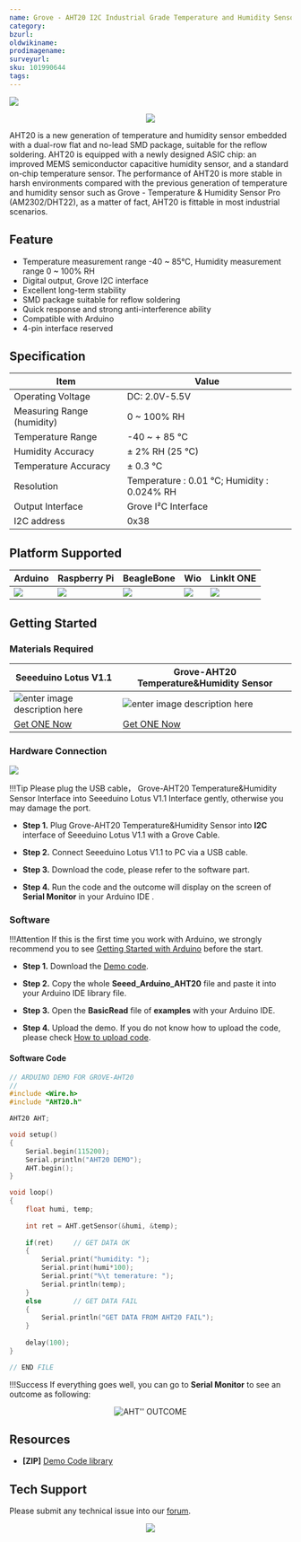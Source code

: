```yaml
---
name: Grove - AHT20 I2C Industrial Grade Temperature and Humidity Sensor
category: 
bzurl: 
oldwikiname: 
prodimagename:
surveyurl: 
sku: 101990644
tags:
---
```


![](https://files.seeedstudio.com/wiki/Grove-AHT20_I2C_Industrial_Grade_Temperature_and_Humidity_Sensor/101990644_4_.png)



<p style="text-align:center"><a href="https://www.seeedstudio.com/Grove-AHT20-I2C-Industrial-grade-temperature-and-humidity-sensor-p-4497.html" target="_blank"><img src="https://files.seeedstudio.com/wiki/Seeed-WiKi/docs/images/get_one_now.png" border=0 /></a></p> 

AHT20 is a new generation of temperature and humidity sensor embedded with a dual-row flat and no-lead SMD package, suitable for the reflow soldering. AHT20 is equipped with a newly designed ASIC chip: an improved MEMS semiconductor capacitive humidity sensor, and a standard on-chip temperature sensor. The performance of AHT20 is more stable in harsh environments compared with the previous generation of temperature and humidity sensor such as Grove - Temperature & Humidity Sensor Pro (AM2302/DHT22), as a matter of fact, AHT20 is fittable in most industrial scenarios.

## Feature

- Temperature measurement range -40 ~ 85°C, Humidity measurement range 0 ~ 100% RH
- Digital output, Grove I2C interface
- Excellent long-term stability
- SMD package suitable for reflow soldering
- Quick response and strong anti-interference ability
- Compatible with Arduino
- 4-pin interface reserved

## Specification
|Item|Value|
|---|---|
|Operating Voltage |DC: 2.0V-5.5V|
|Measuring Range (humidity) |0 ~ 100% RH|
|Temperature Range| -40 ~ + 85 ℃|
|Humidity Accuracy|± 2% RH (25 ℃)|
|Temperature Accuracy| ± 0.3 ℃|
|Resolution| Temperature : 0.01 ℃; Humidity : 0.024% RH|
|Output Interface|Grove I²C Interface|
|I2C address|0x38|

## Platform Supported
| Arduino                                                                                             | Raspberry Pi                                                                                             | BeagleBone                                                                                      | Wio                                                                                               | LinkIt ONE                                                                                         |
|-----------------------------------------------------------------------------------------------------|----------------------------------------------------------------------------------------------------------|-------------------------------------------------------------------------------------------------|---------------------------------------------------------------------------------------------------|----------------------------------------------------------------------------------------------------|
| ![](https://files.seeedstudio.com/wiki/wiki_english/docs/images/arduino_logo.jpg) | ![](https://files.seeedstudio.com/wiki/wiki_english/docs/images/raspberry_pi_logo_n.jpg) | ![](https://files.seeedstudio.com/wiki/wiki_english/docs/images/bbg_logo_n.jpg) | ![](https://files.seeedstudio.com/wiki/wiki_english/docs/images/wio_logo_n.jpg) | ![](https://files.seeedstudio.com/wiki/wiki_english/docs/images/linkit_logo_n.jpg) |


## Getting Started

### Materials Required

| Seeeduino Lotus V1.1 |Grove-AHT20 Temperature&Humidity Sensor| 
|--------------|--------------|
|![enter image description here](https://files.seeedstudio.com/wiki/Seeeduino_Lotus/img/small.png)| ![enter image description here](https://files.seeedstudio.com/wiki/Grove-AHT20_I2C_Industrial_Grade_Temperature_and_Humidity_Sensor/small.png)| 
|[Get ONE Now](https://www.seeedstudio.com/Seeeduino-Lotus-V1-1-ATMega328-Board-with-Grove-Interface.html)|[Get ONE Now](https://www.seeedstudio.com/Grove-AHT20-I2C-Industrial-grade-temperature-and-humidity-sensor-p-4497.html)|

### Hardware Connection
![](https://files.seeedstudio.com/wiki/Grove-AHT20_I2C_Industrial_Grade_Temperature_and_Humidity_Sensor/hardware-connection.jpg)

!!!Tip
    Please plug the USB cable， Grove-AHT20 Temperature&Humidity Sensor Interface into Seeeduino Lotus V1.1 Interface gently, otherwise you may damage the port.

- **Step 1.** Plug Grove-AHT20 Temperature&Humidity Sensor into **I2C** interface of Seeeduino Lotus V1.1 with a Grove Cable.

- **Step 2.** Connect Seeeduino Lotus V1.1 to PC via a USB cable.

- **Step 3.** Download the code, please refer to the software part.

- **Step 4.** Run the code and the outcome will display on the screen of **Serial Monitor** in your Arduino IDE .


### Software

!!!Attention
        If this is the first time you work with Arduino, we strongly recommend you to see [Getting Started with Arduino](https://wiki.seeedstudio.com/Getting_Started_with_Arduino/) before the start.

- **Step 1.** Download the [Demo code](https://github.com/Seeed-Studio/Seeed_Arduino_AHT20/archive/master.zip).

- **Step 2.** Copy the whole **Seeed_Arduino_AHT20** file and paste it into your Arduino IDE library file.

- **Step 3.** Open the **BasicRead** file of **examples** with your Arduino IDE.

- **Step 4.** Upload the demo. If you do not know how to upload the code, please check [How to upload code](https://wiki.seeedstudio.com/Upload_Code/).

#### Software Code
```C++
// ARDUINO DEMO FOR GROVE-AHT20
//
#include <Wire.h>
#include "AHT20.h"

AHT20 AHT;

void setup()
{
    Serial.begin(115200);
    Serial.println("AHT20 DEMO");
    AHT.begin();
}

void loop()
{
    float humi, temp;
    
    int ret = AHT.getSensor(&humi, &temp);
    
    if(ret)     // GET DATA OK
    {
        Serial.print("humidity: ");
        Serial.print(humi*100);
        Serial.print("%\t temerature: ");
        Serial.println(temp);
    }
    else        // GET DATA FAIL
    {
        Serial.println("GET DATA FROM AHT20 FAIL");
    }
    
    delay(100);
}

// END FILE
```

!!!Success
		If everything goes well, you can go to **Serial Monitor** to see an outcome as following:

<div align="center">
<figure>
<img src="https://files.seeedstudio.com/wiki/Grove-AHT20_I2C_Industrial_Grade_Temperature_and_Humidity_Sensor/outcome_aht20.png" alt="AHT'' OUTCOME" title="demo" />
<figcaption><b></b><i></i></figcaption>
</figure>
</div>

## Resources

- **[ZIP]** [Demo Code library](https://github.com/Seeed-Studio/Seeed_Arduino_AHT20/archive/master.zip)

## Tech Support
Please submit any technical issue into our [forum](http://forum.seeedstudio.com/). <br /><p style="text-align:center"><a href="https://www.seeedstudio.com/act-4.html?utm_source=wiki&utm_medium=wikibanner&utm_campaign=newproducts" target="_blank"><img src="https://files.seeedstudio.com/wiki/Wiki_Banner/new_product.jpg" /></a></p>